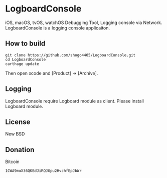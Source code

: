 # LogboardConsole
iOS, macOS, tvOS, watchOS Debugging Tool, Logging console via Network.
LogboardConsole is a logging console applicaiton.

## How to build
```
git clone https://github.com/shogo4405/LogboardConsole.git
cd LogboardConsole
carthage update
```
Then open xcode and [Product] -> [Archive].

## Logging
LogboardConsole require Logboard module as client.
Please install Logboard module.

## License
New BSD

## Donation
Bitcoin
```txt
1CWA9muX36QKBdJiRQJGpu2HvchfEpJbWr
```


